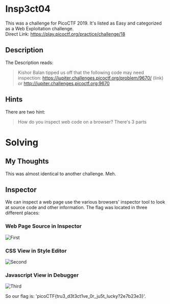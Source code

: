 # Insp3ct04
This was a challenge for PicoCTF 2019.  It's listed as Easy and categorized as a Web Exploitation challenge.  
Direct Link: https://play.picoctf.org/practice/challenge/18

## Description
The Description reads:
> Kishor Balan tipped us off that the following code may need inspection: https://jupiter.challenges.picoctf.org/problem/9670/ (link) or http://jupiter.challenges.picoctf.org:9670

## Hints
There are two hint:
> How do you inspect web code on a browser?
> There's 3 parts

# Solving
## My Thoughts
This was almost identical to another challenge.  Meh.

## Inspector
We can inspect a web page use the various browsers' inspector tool to look at source code and other information.  The flag was located in three different places:

### Web Page Source in Inspector

![First](https://github.com/user-attachments/assets/e168c4a6-56a5-4161-832e-1e5a3b49570e)

### CSS View in Style Editor

![Second](https://github.com/user-attachments/assets/baf86df8-41c2-4ba3-91e6-2d5f665fe23e)

### Javascript View in Debugger

![Third](https://github.com/user-attachments/assets/089f4c57-98ea-4d89-b78b-c7e1e42a45fc)

So our flag is:  'picoCTF{tru3_d3t3ct1ve_0r_ju5t_lucky?2e7b23e3}'.
